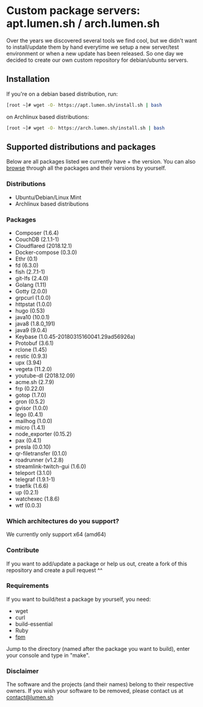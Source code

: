 # Custom package servers: apt.lumen.sh / arch.lumen.sh

Over the years we discovered several tools we find cool, but we didn't want to install/update them by hand everytime we setup a new server/test environment or when a new update has been released. So one 
day we decided to create our own custom repository for debian/ubuntu servers.

## Installation

If you're on a debian based distribution, run:
```sh
[root ~]# wget -O- https://apt.lumen.sh/install.sh | bash
```

on Archlinux based distributions:
```sh
[root ~]# wget -O- https://arch.lumen.sh/install.sh | bash
```

## Supported distributions and packages
Below are all packages listed we currently have + the version. You can also [browse](https://apt.lumen.sh/pool/stable/binary-amd64/) through all the packages and their versions by yourself.

### Distributions
* Ubuntu/Debian/Linux Mint
* Archlinux based distributions

### Packages

* Composer (1.6.4)
* CouchDB (2.1.1-1)
* Cloudflared (2018.12.1)
* Docker-compose (0.3.0)
* Ethr (0.1)
* fd (6.3.0)
* fish (2.7.1-1)
* git-lfs (2.4.0)
* Golang (1.11)
* Gotty (2.0.0)
* grpcurl (1.0.0)
* httpstat (1.0.0)
* hugo (0.53)
* java10 (10.0.1)
* java8 (1.8.0_191)
* java9 (9.0.4)
* Keybase (1.0.45-20180315160041.29ad56926a)
* Protobuf (3.6.1)
* rclone (1.45)
* restic (0.9.3)
* upx (3.94)
* vegeta (11.2.0)
* youtube-dl (2018.12.09)
* acme.sh (2.7.9)
* frp (0.22.0)
* gotop (1.7.0)
* gron (0.5.2)
* gvisor (1.0.0)
* lego (0.4.1)
* mailhog (1.0.0)
* micro (1.4.1)
* node_exporter (0.15.2)
* pax (0.4.1)
* presla (0.0.10)
* qr-filetransfer (0.1.0)
* roadrunner (v1.2.8)
* streamlink-twitch-gui (1.6.0)
* teleport (3.1.0)
* telegraf (1.9.1-1)
* traefik (1.6.6)
* up (0.2.1)
* watchexec (1.8.6)
* wtf (0.0.3)

### Which architectures do you support?
We currently only support x64 (amd64)

### Contribute
If you want to add/update a package or help us out, create a fork of this repository and create a pull request ^^

### Requirements

If you want to build/test a package by yourself, you need:
 * wget
 * curl
 * build-essential
 * Ruby
 * [fpm](https://fpm.readthedocs.io/en/latest/)

Jump to the directory (named after the package you want to build), enter your console and type in "make".

### Disclaimer

The software and the projects (and their names) belong to their respective owners. If you wish your software to be removed, please contact us at contact@lumen.sh
